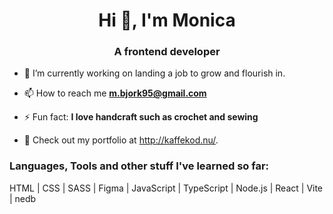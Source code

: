 <h1 align="center">Hi 👋, I'm Monica</h1>
<h3 align="center">A frontend developer</h3>

- 🌱 I’m currently working on landing a job to grow and flourish in.

- 📫 How to reach me **m.bjork95@gmail.com**

- ⚡ Fun fact: **I love handcraft such as crochet and sewing**

- 👀 Check out my portfolio at http://kaffekod.nu/.


<h3 align="left">Languages, Tools and other stuff I've learned so far:</h3>
HTML | CSS | SASS | Figma | JavaScript | TypeScript | Node.js | React | Vite | nedb
